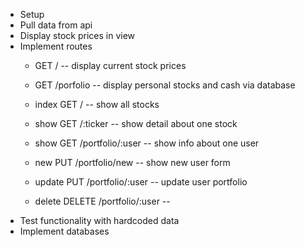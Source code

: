 - Setup
- Pull data from api
- Display stock prices in view
- Implement routes
    - GET / -- display current stock prices
    - GET /porfolio -- display personal stocks and cash via database

    - index GET / -- show all stocks
    - show GET /:ticker -- show detail about one stock
    - show GET /portfolio/:user -- show info about one user
    - new PUT /portfolio/new -- show new user form
    - update PUT /portfolio/:user -- update user portfolio
    - delete DELETE /portfolio/:user -- 
- Test functionality with hardcoded data
- Implement databases
